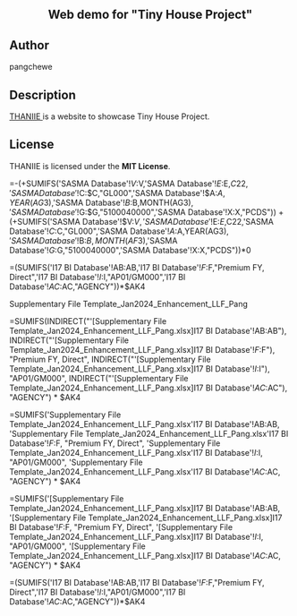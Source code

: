 <h2 align="center"> Web demo for "Tiny House Project"</h2>



## Author
pangchewe

## Description
<a href="https://pangchewe.github.io/tiny-house/" target="_blank"> THANIIE </a> is a website to showcase Tiny House Project. <!-- Built with love -->

## License
THANIIE is licensed under the **MIT License**.

=-(+SUMIFS('SASMA Database'!$V:$V,'SASMA Database'!$E:$E,$C22,'SASMA Database'!$C:$C,"GL000",'SASMA Database'!$A:$A,YEAR(AG$3),'SASMA Database'!$B:$B,MONTH(AG$3),'SASMA Database'!$G:$G,"5100040000",'SASMA Database'!X:X,"PCDS"))
+(+SUMIFS('SASMA Database'!$V:$V,'SASMA Database'!$E:$E,$C22,'SASMA Database'!$C:$C,"GL000",'SASMA Database'!$A:$A,YEAR(AG$3),'SASMA Database'!$B:$B,MONTH(AF$3),'SASMA Database'!$G:$G,"5100040000",'SASMA Database'!X:X,"PCDS"))*0


=(SUMIFS('I17 BI Database'!AB:AB,'I17 BI Database'!$F:$F,"Premium FY, Direct",'I17 BI Database'!$I:$I,"AP01/GM000",'I17 BI Database'!$AC:$AC,"AGENCY"))*$AK4


Supplementary File Template_Jan2024_Enhancement_LLF_Pang


=SUMIFS(INDIRECT("'[Supplementary File Template_Jan2024_Enhancement_LLF_Pang.xlsx]I17 BI Database'!AB:AB"), INDIRECT("'[Supplementary File Template_Jan2024_Enhancement_LLF_Pang.xlsx]I17 BI Database'!$F:$F"), "Premium FY, Direct", INDIRECT("'[Supplementary File Template_Jan2024_Enhancement_LLF_Pang.xlsx]I17 BI Database'!$I:$I"), "AP01/GM000", INDIRECT("'[Supplementary File Template_Jan2024_Enhancement_LLF_Pang.xlsx]I17 BI Database'!$AC:$AC"), "AGENCY") * $AK4


=SUMIFS('Supplementary File Template_Jan2024_Enhancement_LLF_Pang.xlsx'I17 BI Database'!AB:AB, 'Supplementary File Template_Jan2024_Enhancement_LLF_Pang.xlsx'I17 BI Database'!$F:$F, "Premium FY, Direct", 'Supplementary File Template_Jan2024_Enhancement_LLF_Pang.xlsx'I17 BI Database'!$I:$I, "AP01/GM000", 'Supplementary File Template_Jan2024_Enhancement_LLF_Pang.xlsx'I17 BI Database'!$AC:$AC, "AGENCY") * $AK4

=SUMIFS('[Supplementary File Template_Jan2024_Enhancement_LLF_Pang.xlsx]I17 BI Database'!AB:AB, '[Supplementary File Template_Jan2024_Enhancement_LLF_Pang.xlsx]I17 BI Database'!$F:$F, "Premium FY, Direct", '[Supplementary File Template_Jan2024_Enhancement_LLF_Pang.xlsx]I17 BI Database'!$I:$I, "AP01/GM000", '[Supplementary File Template_Jan2024_Enhancement_LLF_Pang.xlsx]I17 BI Database'!$AC:$AC, "AGENCY") * $AK4

=(SUMIFS('I17 BI Database'!AB:AB,'I17 BI Database'!$F:$F,"Premium FY, Direct",'I17 BI Database'!$I:$I,"AP01/GM000",'I17 BI Database'!$AC:$AC,"AGENCY"))*$AK4
